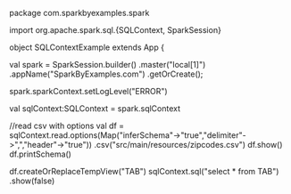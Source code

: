 package com.sparkbyexamples.spark

import org.apache.spark.sql.{SQLContext, SparkSession}

object SQLContextExample extends App {

  val spark = SparkSession.builder()
    .master("local[1]")
    .appName("SparkByExamples.com")
    .getOrCreate();

  spark.sparkContext.setLogLevel("ERROR")


  val sqlContext:SQLContext = spark.sqlContext

  //read csv with options
  val df = sqlContext.read.options(Map("inferSchema"->"true","delimiter"->",","header"->"true"))
    .csv("src/main/resources/zipcodes.csv")
  df.show()
  df.printSchema()

  df.createOrReplaceTempView("TAB")
  sqlContext.sql("select * from TAB")
    .show(false)

